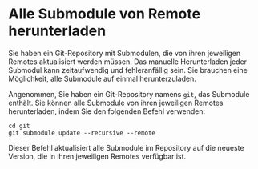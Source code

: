 # Alle Submodule von Remote herunterladen

Sie haben ein Git-Repository mit Submodulen, die von ihren jeweiligen Remotes aktualisiert werden müssen. Das manuelle Herunterladen jeder Submodul kann zeitaufwendig und fehleranfällig sein. Sie brauchen eine Möglichkeit, alle Submodule auf einmal herunterzuladen.

Angenommen, Sie haben ein Git-Repository namens `git`, das Submodule enthält. Sie können alle Submodule von ihren jeweiligen Remotes herunterladen, indem Sie den folgenden Befehl verwenden:

```shell
cd git
git submodule update --recursive --remote
```

Dieser Befehl aktualisiert alle Submodule im Repository auf die neueste Version, die in ihren jeweiligen Remotes verfügbar ist.
